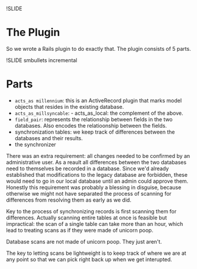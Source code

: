 !SLIDE 
# The Plugin #

So we wrote a Rails plugin to do exactly that.  The plugin consists of 5 parts.

!SLIDE  smbullets incremental
# Parts #

* <code>acts_as millennium</code>: this is an ActiveRecord plugin that marks model objects that resides in the existing database.
* <code>acts_as_millsyncable</code>: - acts_as_local: the complement of the above.
* <code>field_pair</code>: represents the relationship between fields in the two databases.  Also encodes the relatioonship between the fields.
* synchronization tables: we keep track of differences between the databases 
  and their results.
* the synchronizer

There was an extra requirement: all changes needed to be confirmed by an administrative user.  As a reault all differences between the two databases need to themselves be recorded in a database.  Since we'd already established that modifications to the legacy database are forbidden, these would need to go in our local database until an admin could approve them.  Honestly this requirement was probably a blessing in disguise, because otherwise we might not have separated the process of scanning for differences from resolving them as early as we did.  

Key to the process of synchronizing records is first scanning them for differences.  Actually scanning entire tables at once is feasible but impractical: the scan of a single table can take more than an hour, which lead to treating scans as if they were made of unicorn poop.  

Database scans are not made of unicorn poop.  They just aren't.  

The key to letting scans be lightweight is to keep track of where we are at any point so that we can pick right back up when we get interupted.

<!-- vim: ft=markdown:fo=:lbr 
Consider :so showoff.vim 
--> 
